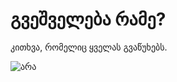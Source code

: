 # გვეშველება რამე?

კითხვა, რომელიც ყველას გვაწუხებს.

![არა](https://raw.githubusercontent.com/Mamaduka/gveshvelebarame/master/assets/no.gif)
